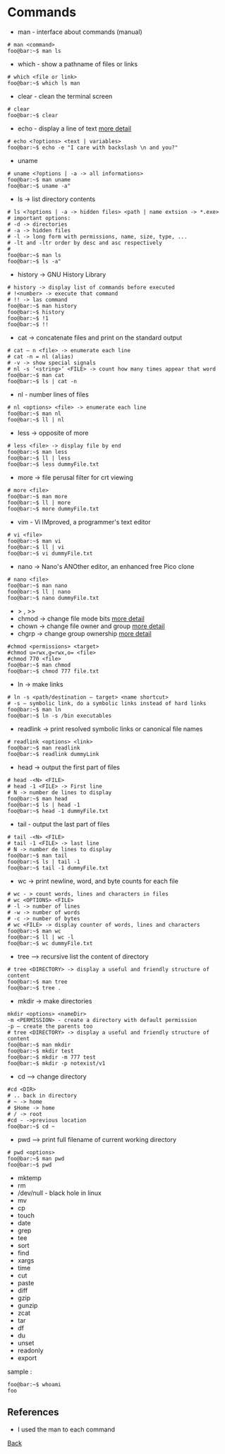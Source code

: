 # Commands
- man - interface about commands (manual)
```console
# man <command>
foo@bar:~$ man ls
```
- which - show a pathname of files or links
```console
# which <file or link>
foo@bar:~$ which ls man
```
- clear - clean the terminal screen
```console
# clear
foo@bar:~$ clear
```
- echo - display a line of text [more detail](./commands/ECHO.md)
```console
# echo <?options> <text | variables>
foo@bar:~$ echo -e "I care with backslash \n and you?"
```
- uname
```console
# uname <?options | -a -> all informations>
foo@bar:~$ man uname
foo@bar:~$ uname -a"
```
- ls -> list directory contents
```console
# ls <?options | -a -> hidden files> <path | name extsion -> *.exe>
# important options:
# -d -> directories
# -a -> hidden files
# -l -> long form with permissions, name, size, type, ...
# -lt and -ltr order by desc and asc respectively
#
foo@bar:~$ man ls
foo@bar:~$ ls -a"
```
- history -> GNU History Library
```console
# history -> display list of commands before executed
# !<number> -> execute that command
# !! -> las command
foo@bar:~$ man history
foo@bar:~$ history
foo@bar:~$ !1
foo@bar:~$ !!
```
- cat -> concatenate files and print on the standard output
```console
# cat – n <file> -> enumerate each line
# cat -n = nl (alias)
# -v -> show special signals
# nl -s ‘<string>’ <FILE> -> count how many times appear that word
foo@bar:~$ man cat
foo@bar:~$ ls | cat -n
```
- nl - number lines of files
```console
# nl <options> <file> -> enumerate each line
foo@bar:~$ man nl
foo@bar:~$ ll | nl
```
- less -> opposite of more
```console
# less <file> -> display file by end
foo@bar:~$ man less
foo@bar:~$ ll | less
foo@bar:~$ less dummyFile.txt
```
- more -> file perusal filter for crt viewing
```console
# more <file>
foo@bar:~$ man more
foo@bar:~$ ll | more
foo@bar:~$ more dummyFile.txt
```
- vim - Vi IMproved, a programmer's text editor
```console
# vi <file>
foo@bar:~$ man vi
foo@bar:~$ ll | vi
foo@bar:~$ vi dummyFile.txt
```
- nano -> Nano's ANOther editor, an enhanced free Pico clone
```console
# nano <file>
foo@bar:~$ man nano
foo@bar:~$ ll | nano
foo@bar:~$ nano dummyFile.txt
```
- \> , \>\>
- chmod -> change file mode bits [more detail](./Permissions.md)
- chown -> change file owner and group [more detail](./Permissions.md)
- chgrp -> change group ownership [more detail](./Permissions.md)
```console
#chmod <permissions> <target>
#chmod u=rwx,g=rwx,o= <file>
#chmod 770 <file>
foo@bar:~$ man chmod 
foo@bar:~$ chmod 777 file.txt 
```
- ln -> make links
```console
# ln -s <path/destination – target> <name shortcut>
# -s – symbolic link, do a symbolic links instead of hard links
foo@bar:~$ man ln
foo@bar:~$ ln -s /bin executables
```
- readlink -> print resolved symbolic links or canonical file names
```console
# readlink <options> <link>
foo@bar:~$ man readlink
foo@bar:~$ readlink dummyLink
```
- head -> output the first part of files

```console
# head -<N> <FILE>
# head -1 <FILE> -> First line
# N -> number de lines to display
foo@bar:~$ man head
foo@bar:~$ ls | head -1
foo@bar:~$ head -1 dummyFile.txt
```
- tail - output the last part of files
```console
# tail -<N> <FILE>
# tail -1 <FILE> -> last line
# N -> number de lines to display
foo@bar:~$ man tail
foo@bar:~$ ls | tail -1
foo@bar:~$ tail -1 dummyFile.txt
```
- wc -> print newline, word, and byte counts for each file
```console
# wc - > count words, lines and characters in files
# wc <OPTIONS> <FILE>
# -l -> number of lines
# -w -> number of words
# -c -> number of bytes
# wc <FILE> -> display counter of words, lines and characters
foo@bar:~$ man wc
foo@bar:~$ ll | wc -l
foo@bar:~$ wc dummyFile.txt
```
- tree –> recursive list the content of directory
```console
# tree <DIRECTORY> -> display a useful and friendly structure of content
foo@bar:~$ man tree
foo@bar:~$ tree .
```
- mkdir -> make directories
```console
mkdir <options> <nameDir>
-m <PERMISSION> - create a directory with default permission
-p – create the parents too
# tree <DIRECTORY> -> display a useful and friendly structure of content
foo@bar:~$ man mkdir
foo@bar:~$ mkdir test
foo@bar:~$ mkdir -m 777 test
foo@bar:~$ mkdir -p notexist/v1
```
- cd –> change directory
  
```console
#cd <DIR>
# .. back in directory
# ~ -> home
# $Home -> home
# / -> root
#cd - ->previous location
foo@bar:~$ cd ~
```
- pwd –> print full filename of current working directory
```console
# pwd <options>
foo@bar:~$ man pwd
foo@bar:~$ pwd
```
- mktemp
- rm
- /dev/null - black hole in linux
- mv
- cp
- touch
- date
- grep
- tee
- sort
- find
- xargs
- time
- cut
- paste
- diff
- gzip
- gunzip
- zcat
- tar
- df
- du
- unset
- readonly
- export





sample :
```console
foo@bar:~$ whoami
foo
```

## References
- I used the man to each command

[Back](README.md)

